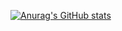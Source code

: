 [![Anurag's GitHub stats](https://github-readme-stats.vercel.app/api?username=nafi31)](https://github.com/anuraghazra/github-readme-stats)
